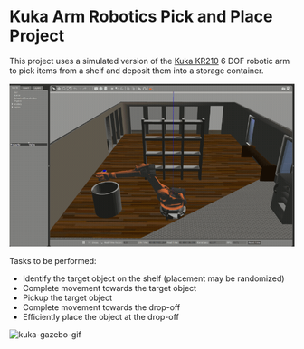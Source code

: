 [//]: # (Image References)
[kuka]: ./images/Selection_055.png

# Kuka Arm Robotics Pick and Place Project

This project uses a simulated version of the [Kuka KR210](https://www.kuka.com/en-us/products/robotics-systems/industrial-robots/kr-210-2-f-exclusive) 6 DOF robotic arm to pick items from a shelf and deposit them into a storage container.

![Kuka Gazebo][kuka]

Tasks to be performed:

* Identify the target object on the shelf (placement may be randomized)
* Complete movement towards the target object
* Pickup the target object
* Complete movement towards the drop-off 
* Efficiently place the object at the drop-off

![kuka-gazebo-gif](https://github.com/WolfeTyler/Kuka-Arm-Robotics-Challenge-Project/blob/master/images/req-challenge.gif)

